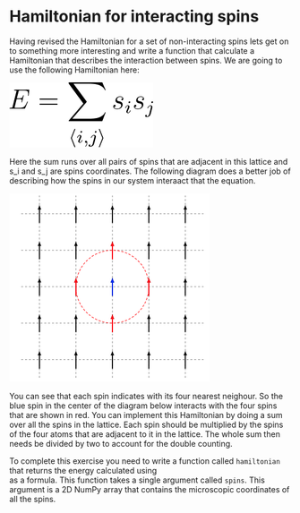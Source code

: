 # Hamiltonian for interacting spins

Having revised the Hamiltonian for a set of non-interacting spins lets get on to something more interesting and 
write a function that calculate a Hamiltonian that describes the interaction between spins.  We are going to use the following
Hamiltonian here:

![](eq1.png)

Here the sum runs over all pairs of spins that are adjacent in this lattice and s_i and s_j are spins coordinates.  The following diagram does a better job of describing how the spins in 
our system interaact that the equation.  

![](diagram.png)

You can see that each spin indicates with its four nearest neighour.  So the blue spin in the center of the diagram below interacts 
with the four spins that are shown in red.  You can implement this Hamiltonian by doing a sum over all the spins in the lattice.  Each spin
should be multiplied by the spins of the four atoms that are adjacent to it in the lattice.  The whole sum then needs be divided by two to account
for the double counting.

To complete this exercise you need to write a function called `hamiltonian` that returns the energy calculated using  
as a formula.  This function takes a single argument called `spins`.  This argument is a 2D NumPy array that contains the microscopic coordinates of all the spins.
